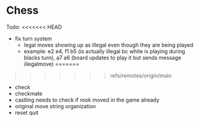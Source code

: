 # Chess
Todo:
<<<<<<< HEAD
 - fix turn system
   - legal moves showing up as illegal even though they are being played
   - example: e2 e4, f1 b5 (is actually illegal bc white is playing during blacks turn), a7 a6 (board updates to play it but sends message illegalmove)
=======
>>>>>>> refs/remotes/origin/main
 - check
 - checkmate
 - castling needs to check if rook moved in the game already
 - original move string organization
 - reset quit
